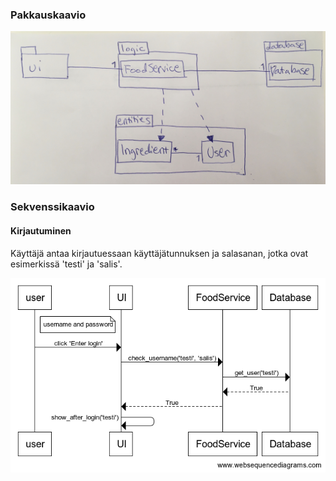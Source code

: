 ### Pakkauskaavio

![Pakkauskaavio](https://github.com/jupouta/ohjelmistotekniikka/blob/master/dokumentaatio/pakkauskaavio.jpg)


### Sekvenssikaavio

#### Kirjautuminen

Käyttäjä antaa kirjautuessaan käyttäjätunnuksen ja salasanan, jotka ovat esimerkissä 'testi' ja 'salis'.

![Sekvenssikaavio_kirjautumisesta](https://github.com/jupouta/ohjelmistotekniikka/blob/master/dokumentaatio/sekvenssikaavio_kirjautuminen.png)